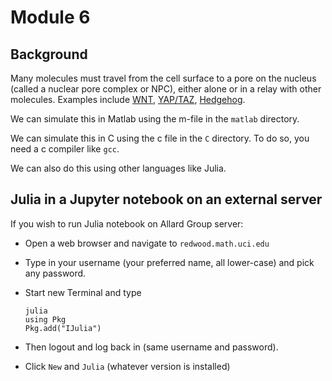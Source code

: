 # Module 6

## Background

Many molecules must travel from the cell surface to a pore on the nucleus (called a nuclear pore complex or NPC), either alone or in a relay with other molecules. Examples include [WNT](https://www.google.com/search?q=wnt+pathway&tbm=isch), [YAP/TAZ](https://www.google.com/search?q=yap+taz+pathway&tbm=isch), [Hedgehog](https://www.google.com/search?q=hedgehog+signaling+pathway&tbm=isch).

We can simulate this in Matlab using the m-file in the `matlab` directory.

We can simulate this in C using the c file in the `C` directory. To do so, you need a c compiler like `gcc`.

We can also do this using other languages like Julia.

## Julia in a Jupyter notebook on an external server

If you wish to run Julia notebook on Allard Group server:

* Open a web browser and navigate to `redwood.math.uci.edu`

* Type in your username (your preferred name, all lower-case) and pick any password.

* Start new Terminal and type

  ```
  julia
  using Pkg
  Pkg.add("IJulia")
  ```

* Then logout and log back in (same username and password).

* Click `New` and `Julia` (whatever version is installed)
